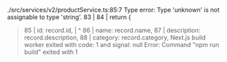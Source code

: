 ./src/services/v2/productService.ts:85:7
Type error: Type 'unknown' is not assignable to type 'string'.
  83 |
  84 |     return {
> 85 |       id: record.id,
     |       ^
  86 |       name: record.name,
  87 |       description: record.description,
  88 |       category: record.category,
Next.js build worker exited with code: 1 and signal: null
Error: Command "npm run build" exited with 1

